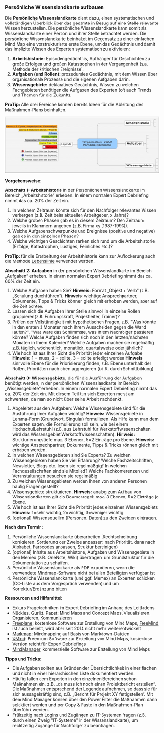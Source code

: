 ### Persönliche Wissenslandkarte aufbauen

Die **Persönliche Wissenslandkarte** dient dazu, einen systematischen und vollständigen Überblick über das gesamte in Bezug auf eine Stelle relevante Wissen herzustellen. Die persönliche Wissenslandkarte kann somit als Wissenslandkarte einer Person und ihrer Stelle betrachtet werden. Die persönliche Wissenslandkarte beinhaltet im Gegensatz zu einer einfachen Mind Map eine vorstrukturierte erste Ebene, um das Gedächtnis und damit das implizite Wissen des Experten systematisch zu aktivieren:

1. **Arbeitshistorie:** Episodengedächtnis, Aufhänger für Geschichten zu große Erfolgen und großen Katastrophen in der Vergangenheit (s.a. [Methode der kritischen Ereignisse](https://de.wikipedia.org/wiki/Methode_der_kritischen_Ereignisse)).
2. **Aufgaben (und Rollen):** prozedurales Gedächtnis, mit dem Wissen über organisationale Prozesse und die eigenen Aufgaben darin.
3. **Wissensgebiete:** deklaratives Gedächtnis, Wissen zu welchen Fachgebieten benötigen die Aufgaben des Experten (oft auch Trends und Themen für die Zukunft).

**ProTip:** Alle drei Bereiche können bereits Ideen für die Ableitung des Maßnahmen-Plans beinhalten.

![Beispiel Persönliche Wissenslandkarte](images/Persoenliche-Wissenslandkarte.png)

**Vorgehensweise:**

**Abschnitt 1: Arbeitshistorie** in der Persönlichen Wissenslandkarte im Bereich „Arbeitshistorie“ erheben. In einem normalen Expert Debriefing nimmt das ca. 20% der Zeit ein.

1. In welchem Zeitraum könnte sich für den Nachfolger relevantes Wissen verbergen (z.B. Zeit beim aktuellen Arbeitgeber, x Jahre)?
1. Welche groben Phasen gab es in diesem Zeitraum? Den Zeitraum jeweils in Klammern angeben (z.B. Firma xy (1987-1993)).
1. Welche Aufgabenschwerpunkte und Ereignisse (positive und negative) gab es in den einzelnen Phasen?
1. Welche wichtigen Geschichten ranken sich rund um die Arbeitshistorie (Erfolge, Katastrophen, Lustiges, Peinliches etc.)?

**ProTip:** für die Erarbeitung der Arbeitshistorie kann zur Auflockerung auch die Methode [Lebenslinie](https://www.christianhmeyer.de/die-lebenslinie-aus-der-vergangenheit-fuer-die-zukunft-lernen/) verwendet werden.

**Abschnitt 2: Aufgaben** in der persönlichen Wissenslandkarte im Bereich „Aufgaben“ erheben. In einem normalen Expert Debriefing nimmt das ca. 60% der Zeit ein.

1. Welche Aufgaben haben Sie?
   **Hinweis:** Format „Objekt + Verb“ (z.B. „Schulung durchführen“).
   **Hinweis:** wichtige Ansprechpartner, Dokumente, Tipps & Tricks können gleich mit erhoben werden, aber auf die Zeit achten.
1. Lassen sich die Aufgaben Ihrer Stelle sinnvoll in einzelne Rollen gruppieren(z.B. Führungskraft, Projektleiter, Trainer)?
1. Prüfen der Vollständigkeit mit hypothetischen Fragen, z.B. "Was könnte in den ersten 3
Monaten nach ihrem Ausscheiden gegen die Wand laufen?", "Was wäre das Schlimmste,
was ihrem Nachfolger passieren könnte? Welche Aufgaben finden sich noch in den letzten/nächsten Monaten in Ihrem Kalender? Welche Aufgaben machen sie regelmäßig z.B. täglich, wöchentlich, monatlich, quartalsweise oder jährlich?
1. Wie hoch ist aus Ihrer Sicht die Priorität jeder einzelnen Aufgabe
**Hinweis:** 1 = muss, 2 = sollte, 3 = sollte erledigt werden
**Hinweis:** sinnvolle Ebene für die Priorisierung finden, z.B. Ebene unterhalb der Rollen, Prioritäten nach oben aggregieren (i.d.R. durch Schnittbildung)

**Abschnitt 3: Wissensgebiete**, die für die Ausführung der Aufgaben benötigt werden, in der persönlichen Wissenslandkarte im Bereich „Wissensgebiete“ erheben. In einem normalen Expert Debriefing nimmt das ca. 20% der Zeit ein. Mit diesem Teil tun sich Experten meist am schwersten, da man so nicht über seine Arbeit nachdenkt.

1. Abgeleitet aus den Aufgaben: Welche Wissensgebiete sind für die Ausführung Ihrer Aufgaben wichtig?
**Hinweis:** Wissensgebiete in Lemma-Form (Grundwort, Singular) formulieren. Als Hilfe
kann man dem Experten sagen, die Formulierung soll sein, wie bei einem HochschulLehrstuhl (z.B. aus Lehrstuhl für Werkstoffwissenschaften wird das Wissensgebiet Werkstoffwissenschaften).
**Hinweis:** Strukturierungstiefe max. 3 Ebenen, 5±2 Einträge pro Ebene.
**Hinweis:** wichtige Ansprechpartner, Dokumente, Tipps & Tricks können gleich mit erhoben werden.
1. In welchen Wissensgebieten sind Sie Experte? Zu welchen Wissensgebieten haben Sie
viel Erfahrung? Welche Fachzeitschriften, Newsletter, Blogs etc. lesen sie regelmäßgig? In welchen Fachgesellschaften sind sie Mitglied? Welche Fachkonferenzen und Veranstaltungen besuchen sie regelmäßig 
1. Zu welchen Wissensgebieten werden Ihnen von anderen Personen häufig Fragen gestellt?
1. Wissensgebiete strukturieren.
**Hinweis:** analog zum Aufbau von Wissenslandkarten gilt als Daumenregel: max. 3 Ebenen, 5±2 Einträge je Ebene.
1. Wie hoch ist aus Ihrer Sicht die Priorität jedes einzelnen Wissensgebiets
**Hinweis:** 1=sehr wichtig, 2=wichtig, 3=weniger wichtig
1. [optional] Wissensquellen (Personen, Daten) zu den Zweigen eintragen.

**Nach dem Termin:**

1. Persönliche Wissenslandkarte überarbeiten (Rechtschreibung korrigieren, Sortierung der Zweige anpassen: nach Priorität, dann nach Alphabet, Farbcodes anpassen, Struktur bereinigen)
1. [optional] Inhalte aus Arbeitshistorie, Aufgaben und Wissensgebiete in den Memex (z.B. OneNote, Wiki) übertragen, um Grundstruktur für die Dokumentation zu schaffen.
1. Persönliche Wissenslandkarte als PDF exportieren, wenn die verwendete Mindmap-Software nicht bei allen Beteiligten verfügbar ist
1. Persönliche Wissenslandkarte (und ggf. Memex) an Experten schicken (CC-Liste aus dem Vorgespräch verwenden) und um Korrektur/Ergänzung bitten

**Ressourcen und Hilfsmittel:**

- Exkurs Fragetechniken im Expert Debriefing im Anhang des Leitfadens
- Nückles, Gurlitt, Papst: [Mind Maps and Concept Maps. Visualisieren, Organisieren, Kommunizieren](https://amzn.to/2HahgC8)
- [Freeplane](https://www.freeplane.org): kostenlose Software zur Erstellung von Mind Maps, [FreeMind](http://freemind.sourceforge.net/) ist auch beliebt, wird aber seit 2014 nicht mehr weiterentwickelt
- [Markmap](https://markmap.js.org/): Mindmapping auf Basis von Markdown-Dateien
- [XMind](https://xmind.app/): Freemium Software zur Erstellung von Mind Maps, kostenlose Version reicht für Expert Debriefings
- [MindManager](http://www.mindjet.de): kommerzielle Software zur Erstellung von Mind Maps

**Tipps und Tricks:**

* Die Aufgaben sollten aus Gründen der Übersichtlichkeit in einer flachen und nicht in einer hierarchischen Liste dokumentiert werden.
* Häufig fallen dem Experten in den einzelnen Bereichen schon Maßnahmen ein, z.B. „da muss ich noch einen Projektbericht erstellen“. Die Maßnahmen entsprechend der Legende aufnehmen, so dass sie für sich aussagekräftig sind, z.B. „Bericht für Projekt XY fertigstellen“. Mit dem Mind Manager können über den Power Filter die Maßnahmen dann selektiert werden und per Copy & Paste in den Maßnahmen-Plan überführt werden.
* Frühzeitig nach Logins und Zugängen zu IT-Systemen fragen (z.B. durch einen Zweig "IT-Systeme" in der Wissenslandkarte), um rechtzeitig Zugänge für Nachfolger zu beantragen.
